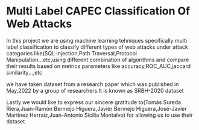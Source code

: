 # Multi Label CAPEC Classification Of Web Attacks

 In this project we are using machine learning tehniques specifically multi label classification to classify different types of web attacks under attack categories like(SQL 
 injection,Path Traversal,Protocol Manipulation...etc,using different combination of algorithms and compare their results based on metrics parameters like 
 accuracy,ROC_AUC,jaccard similarity...,etc
 
 we have taken dataset from a research paper which was published in May,2022 by a group of researchers.It is known as SRBH-2020 dataset
 
 Lastly we would like to express our sincere gratitude to(Tomás Sureda Riera,Juan-Ramón Bermejo Higuera,Javier Bermejo Higuera,José-Javier Martínez Herraiz,Juan-Antonio 
 Sicilia Montalvo) for allowing us to use their dataset.
